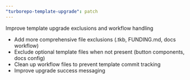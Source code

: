 ```yaml
---
"turborepo-template-upgrade": patch
---
```


Improve template upgrade exclusions and workflow handling

- Add more comprehensive file exclusions (.tkb, FUNDING.md, docs workflow)
- Exclude optional template files when not present (button components, docs config)
- Clean up workflow files to prevent template commit tracking
- Improve upgrade success messaging